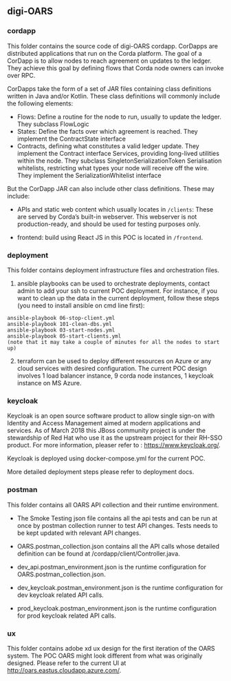 ## digi-OARS

### cordapp
This folder contains the source code of digi-OARS cordapp. CorDapps are distributed applications that run on the Corda platform. The goal of a CorDapp is to allow nodes to reach agreement on updates to the ledger. They achieve this goal by defining flows that Corda node owners can invoke over RPC.

CorDapps take the form of a set of JAR files containing class definitions written in Java and/or Kotlin.
These class definitions will commonly include the following elements:

- Flows: Define a routine for the node to run, usually to update the ledger. They subclass FlowLogic
- States: Define the facts over which agreement is reached. They implement the ContractState interface
- Contracts, defining what constitutes a valid ledger update. They implement the Contract interface
Services, providing long-lived utilities within the node. They subclass SingletonSerializationToken
Serialisation whitelists, restricting what types your node will receive off the wire. They implement the SerializationWhitelist interface

But the CorDapp JAR can also include other class definitions. These may include:

- APIs and static web content which usually locates in `/clients`: These are served by Corda’s built-in webserver. This webserver is not production-ready, and should be used for testing purposes only.

- frontend: build using React JS in this POC is located in `/frontend`.

### deployment
This folder contains deployment infrastructure files and orchestration files.
1. ansible playbooks can be used to orchestrate deployments, contact admin to add your ssh to current POC deployment.
For instance, if you want to clean up the data in the current deployment, follow these steps (you need to install ansible on cmd line first):
```
ansible-playbook 06-stop-client.yml
ansible-playbook 101-clean-dbs.yml
ansible-playbook 03-start-nodes.yml
ansible-playbook 05-start-clients.yml
(note that it may take a couple of minutes for all the nodes to start up)
```
2. terraform can be used to deploy different resources on Azure or any cloud services with desired configuration. The current POC design involves 1 load balancer instance, 9 corda node instances, 1 keycloak instance on MS Azure.


### keycloak
Keycloak is an open source software product to allow single sign-on with Identity and Access Management aimed at modern applications and services. As of March 2018 this JBoss community project is under the stewardship of Red Hat who use it as the upstream project for their RH-SSO product. For more information, pleaser refer to : https://www.keycloak.org/.

Keycloak is deployed using docker-compose.yml for the current POC. 

More detailed deployment steps please refer to deployment docs.


### postman
This folder contains all OARS API collection and their runtime environment. 
- The Smoke Testing json file contains all the api tests and can be run at once by postman collection runner to test API changes. Tests needs to be kept updated with relevant API changes.

- OARS.postman_collection.json contains all the API calls whose detailed definition can be found at /cordapp/client/Controller.java.

- dev_api.postman_environment.json is the runtime configuration for OARS.postman_collection.json.

- dev_keycloak.postman_environment.json is the runtime configuration for dev keycloak related API calls.

- prod_keycloak.postman_environment.json is the runtime configuration for prod keycloak related API calls.

### ux
This folder contains adobe xd ux design for the first iteration of the OARS system. The POC OARS might look different from what was originally designed. Please refer to the current UI at http://oars.eastus.cloudapp.azure.com/.

